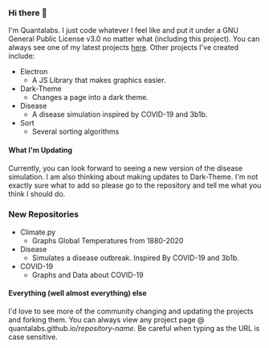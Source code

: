 ### Hi there 👋

I'm Quantalabs. I just code whatever I feel like and put it under a GNU General Public License v3.0 no matter what (including this project). You can always see one of my latest projects [here](https://quantalabs.github.io). Other projects I've created include:

* Electron
  * A JS Library that makes graphics easier.
* Dark-Theme
  * Changes a page into a dark theme.
* Disease
  * A disease simulation inspired by COVID-19 and 3b1b.
* Sort
  * Several sorting algorithms
  
#### What I'm Updating

Currently, you can look forward to seeing a new version of the disease simulation. I am also thinking about making updates to Dark-Theme. I'm not exactly sure what to add so please go to the repository and tell me what you think I should do.

### New Repositories
* Climate.py
  * Graphs Global Temperatures from 1880-2020
* Disease
  * Simulates a disease outbreak. Inspired By COVID-19 and 3b1b.
* COVID-19
  * Graphs and Data about COVID-19

#### Everything (well almost everything) else

I'd love to see more of the community changing and updating the projects and forking them. You can always view any project page @ quantalabs.github.io/*repository-name*. Be careful when typing as the URL is case sensitive.
